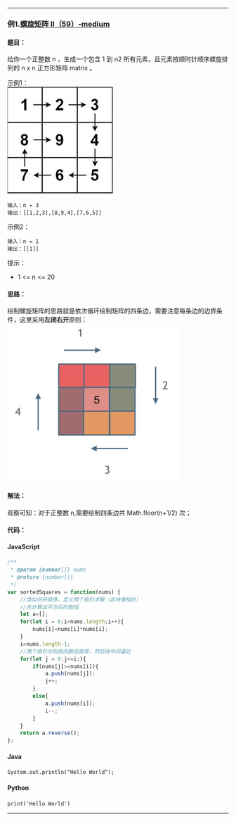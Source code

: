 >


---

### 例1.[螺旋矩阵 II（59）-medium](https://leetcode.cn/problems/spiral-matrix-ii/)

#### 题目：
给你一个正整数 n ，生成一个包含 1 到 n2 所有元素，且元素按顺时针顺序螺旋排列的 n x n 正方形矩阵 matrix 。

示例1：  
![示例1图片](imgs/1_6_1.jpg)
```
输入：n = 3
输出：[[1,2,3],[8,9,4],[7,6,5]]
```

示例2：
```
输入：n = 1
输出：[[1]]
```

提示：

- 1 <= n <= 20

#### 思路：
绘制螺旋矩阵的思路就是依次循环绘制矩阵的四条边，需要注意每条边的边界条件，这里采用**左闭右开**原则：  
![绘制流程](imgs/1_6_2.jpg)

#### 解法：
观察可知：对于正整数 n,需要绘制四条边共 Math.floor(n+1/2) 次；

#### 代码：

<!-- tabs:start -->

#### **JavaScript**

```javascript
/**
 * @param {number[]} nums
 * @return {number[]}
 */
var sortedSquares = function(nums) {
    //类似归并排序，定义两个指针求解（非快慢指针）
    //先计算出平方后的数组
    let a=[];
    for(let i = 0;i<nums.length;i++){
        nums[i]=nums[i]*nums[i];
    }
    i=nums.length-1;
    //两个指针分别指向数组首尾，然后往中间逼近
    for(let j = 0;j<=i;){
        if(nums[j]>=nums[i]){
            a.push(nums[j]);
            j++;
        }
        else{
            a.push(nums[i]);
            i--;
        }
    }
    return a.reverse();
};
```

#### **Java**

```
System.out.println("Hello World");
```

#### **Python**

```
print('Hello World')
```

<!-- tabs:end -->

---